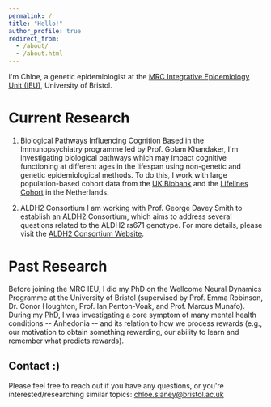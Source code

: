 ```yaml
---
permalink: /
title: "Hello!"
author_profile: true
redirect_from: 
  - /about/
  - /about.html
---
```

I'm Chloe, a genetic epidemiologist at the [MRC Integrative Epidemiology Unit (IEU)](https://www.bristol.ac.uk/integrative-epidemiology/), University of Bristol. 

Current Research
======
1. Biological Pathways Influencing Cognition
Based in the Immunopsychiatry programme led by Prof. Golam Khandaker, I'm investigating biological pathways which may impact cognitive functioning at different ages in the lifespan using non-genetic and genetic epidemiological methods. To do this, I work with large population-based cohort data from the [UK Biobank](https://www.ukbiobank.ac.uk/) and the [Lifelines Cohort](https://www.lifelines-biobank.com/0) in the Netherlands. 

2. ALDH2 Consortium
I am working with Prof. George Davey Smith to establish an ALDH2 Consortium, which aims to address several questions related to the ALDH2 rs671 genotype. For more details, please visit the [ALDH2 Consortium Website](https://aldh2-consortium.github.io/).

Past Research
======
Before joining the MRC IEU, I did my PhD on the Wellcome Neural Dynamics Programme at the University of Bristol (supervised by Prof. Emma Robinson, Dr. Conor Houghton, Prof. Ian Penton-Voak, and Prof. Marcus Munafo). During my PhD, I was investigating a core symptom of many mental health conditions -- Anhedonia -- and its relation to how we process rewards (e.g., our motivation to obtain something rewarding, our ability to learn and remember what predicts rewards). 

Contact :)
------
Please feel free to reach out if you have any questions, or you're interested/researching similar topics: chloe.slaney@bristol.ac.uk

